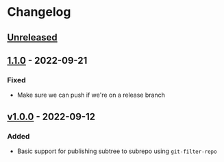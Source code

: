 # Changelog

## [Unreleased]

## [1.1.0] - 2022-09-21
### Fixed
- Make sure we can push if we're on a release branch

## [v1.0.0] - 2022-09-12
### Added
- Basic support for publishing subtree to subrepo using `git-filter-repo`

[Unreleased]: https://github.com/cucumber/action-publish-subrepo/compare/v1.1.0...HEAD
[1.1.0]: https://github.com/cucumber/action-publish-subrepo/compare/v1.0.0...v1.1.0
[v1.0.0]: https://github.com/cucumber/action-publish-subrepo/compare/v0.0.0...v1.0.0
